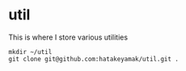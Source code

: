 
util
====
This is where I store various utilities

```
mkdir ~/util
git clone git@github.com:hatakeyamak/util.git .
```
